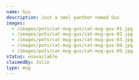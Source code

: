 ```yaml
---
name: Gus
description: Just a smol panther named Gus
images:
  - /images/pots/cat-mug-gus/cat-mug-gus-01.jpg
  - /images/pots/cat-mug-gus/cat-mug-gus-02.jpg
  - /images/pots/cat-mug-gus/cat-mug-gus-03.jpg
  - /images/pots/cat-mug-gus/cat-mug-gus-04.jpg
  - /images/pots/cat-mug-gus/cat-mug-gus-05.jpg
status: unavailable
claimedBy: Julie
type: mug
---
```


